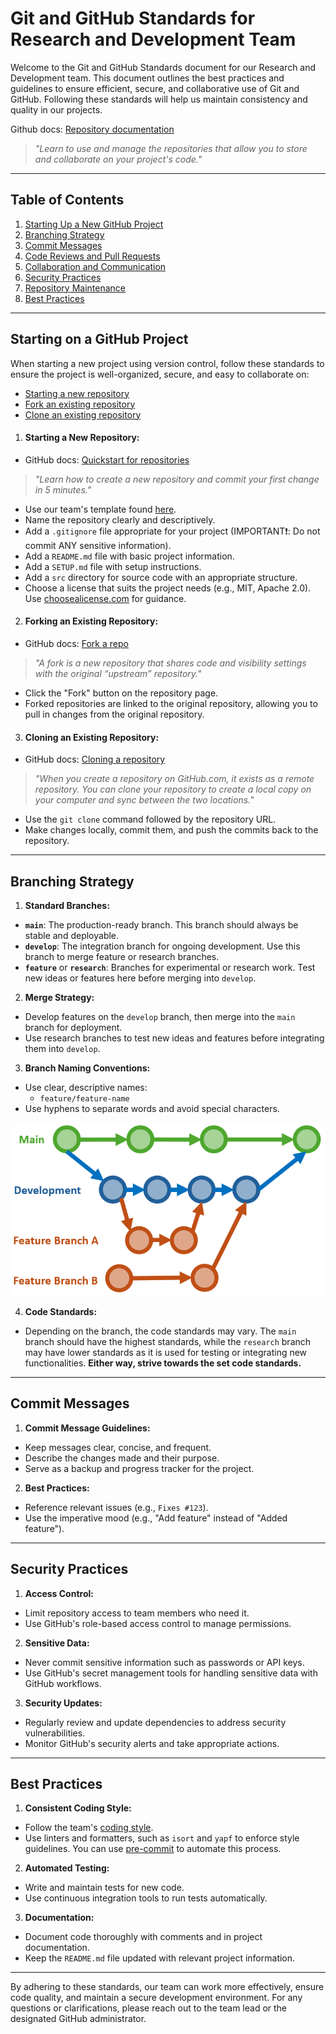 # Git and GitHub Standards for Research and Development Team

Welcome to the Git and GitHub Standards document for our Research and Development team.
This document outlines the best practices and guidelines to ensure efficient, secure, and collaborative use of Git and GitHub.
Following these standards will help us maintain consistency and quality in our projects.

Github docs: [Repository documentation](https://docs.github.com/en/repositories)
>*"Learn to use and manage the repositories that allow you to store and collaborate on your project's code."*

---

## Table of Contents

1. [Starting Up a New GitHub Project](#starting-up-a-new-github-project)
2. [Branching Strategy](#branching-strategy)
3. [Commit Messages](#commit-messages)
4. [Code Reviews and Pull Requests](#code-reviews-and-pull-requests)
5. [Collaboration and Communication](#collaboration-and-communication)
6. [Security Practices](#security-practices)
7. [Repository Maintenance](#repository-maintenance)
8. [Best Practices](#best-practices)

---

## Starting on a GitHub Project
When starting a new project using version control, follow these standards to ensure the project is well-organized, secure, and easy to collaborate on:

- [Starting a new repository](#starting-a-new-repository)
- [Fork an existing repository](#fork-an-existing-repository)
- [Clone an existing repository](#clone-an-existing-repository)

1. #### **Starting a New Repository:**
- GitHub docs: [Quickstart for repositories](https://docs.github.com/en/repositories/creating-and-managing-repositories/quickstart-for-repositories)
> *"Learn how to create a new repository and commit your first change in 5 minutes."*
- Use our team's template found [here](https://github.com/EG-ResearchAndDevelopment/new-project-template).
- Name the repository clearly and descriptively.
- Add a `.gitignore` file appropriate for your project (IMPORTANT❗: Do not commit ANY sensitive information).
- Add a `README.md` file with basic project information.
- Add a `SETUP.md` file with setup instructions.
- Add a `src` directory for source code with an appropriate structure.
- Choose a license that suits the project needs (e.g., MIT, Apache 2.0). Use [choosealicense.com](https://choosealicense.com/) for guidance.

2. #### **Forking an Existing Repository:**
- GitHub docs: [Fork a repo](https://docs.github.com/en/pull-requests/collaborating-with-pull-requests/working-with-forks/fork-a-repo)
> *"A fork is a new repository that shares code and visibility settings with the original “upstream” repository."*
- Click the "Fork" button on the repository page.
- Forked repositories are linked to the original repository, allowing you to pull in changes from the original repository.

3. #### **Cloning an Existing Repository:**
- GitHub docs: [Cloning a repository](https://docs.github.com/en/repositories/creating-and-managing-repositories/cloning-a-repository)
> *"When you create a repository on GitHub.com, it exists as a remote repository. You can clone your repository to create a local copy on your computer and sync between the two locations."*
- Use the `git clone` command followed by the repository URL.
- Make changes locally, commit them, and push the commits back to the repository.

---

## Branching Strategy

1. **Standard Branches:**
- **`main`**: The production-ready branch.
This branch should always be stable and deployable.
- **`develop`**: The integration branch for ongoing development.
Use this branch to merge feature or research branches.
- **`feature`** or **`research`**:
Branches for experimental or research work.
Test new ideas or features here before merging into `develop`.

2. **Merge Strategy:**
- Develop features on the `develop` branch, then merge into the `main` branch for deployment.
- Use research branches to test new ideas and features before integrating them into `develop`.

3. **Branch Naming Conventions:**
- Use clear, descriptive names:
    - `feature/feature-name`
- Use hyphens to separate words and avoid special characters.

![alt text](image.png)

4. **Code Standards:**
- Depending on the branch, the code standards may vary.
The `main` branch should have the highest standards, while the `research` branch may have lower standards as it is used for testing or integrating new functionalities.
**Either way, strive towards the set code standards.**


---

## Commit Messages

1. **Commit Message Guidelines:**
- Keep messages clear, concise, and frequent.
- Describe the changes made and their purpose.
- Serve as a backup and progress tracker for the project.

2. **Best Practices:**
- Reference relevant issues (e.g., `Fixes #123`).
- Use the imperative mood (e.g., "Add feature" instead of "Added feature").

---

<!-- 2. **Main Branches:**
    - **`main`** (or `master`): Stable, production-ready code.
    - **`develop`**: Integration branch for ongoing development.

3. **Feature Branches:**
    - Branch off from `develop` for new features or improvements.
    - Merge back into `develop` when the feature is complete.

4. **Bugfix Branches:**
    - Branch off from `develop` or the relevant branch where the bug exists.
    - Merge back into `develop` after fixing the issue.

5. **Hotfix Branches:**
    - Branch off from `main` for critical fixes needed in production.
    - Merge into both `main` and `develop` to ensure consistency. -->

<!-- ## Code Reviews and Pull Requests

1. **Pull Request Guidelines:**
- Create pull requests (PRs) for merging any changes into `main` or `develop`.
- Provide a clear description of the changes and link to relevant issues.
- Ensure PRs are reviewed by at least one other team member.

2. **Merge Strategy:**
- Use "Squash and merge" to keep history clean.
- Resolve all conflicts before merging.

--- -->

<!-- ## Collaboration and Communication

1. **Issue Tracking:**
    - Use GitHub Issues to track tasks, bugs, and feature requests.
    - Label issues appropriately (e.g., `bug`, `enhancement`, `question`).

2. **Project Management:**
    - Use GitHub Projects or other project management tools to track progress.
    - Organize tasks and milestones to align with project goals.

3. **Documentation:**
    - Maintain up-to-date documentation in the `README.md` and other relevant files.
    - Document setup instructions, coding standards, and any other relevant information.

--- -->

## Security Practices

1. **Access Control:**
- Limit repository access to team members who need it.
- Use GitHub's role-based access control to manage permissions.

2. **Sensitive Data:**
- Never commit sensitive information such as passwords or API keys.
- Use GitHub's secret management tools for handling sensitive data with GitHub workflows.

3. **Security Updates:**
- Regularly review and update dependencies to address security vulnerabilities.
- Monitor GitHub's security alerts and take appropriate actions.

---

## Best Practices

1. **Consistent Coding Style:**
- Follow the team's [coding style](https://github.com/EG-ResearchAndDevelopment/code_standards).
- Use linters and formatters, such as `isort` and `yapf` to enforce style guidelines. You can use [pre-commit](https://chatgpt.com/share/f2e25466-abbc-476c-94a5-4ce99626799c) to automate this process.

2. **Automated Testing:**
- Write and maintain tests for new code.
- Use continuous integration tools to run tests automatically.

3. **Documentation:**
- Document code thoroughly with comments and in project documentation.
- Keep the `README.md` file updated with relevant project information.

---

By adhering to these standards, our team can work more effectively, ensure code quality, and maintain a secure development environment.
For any questions or clarifications, please reach out to the team lead or the designated GitHub administrator.
